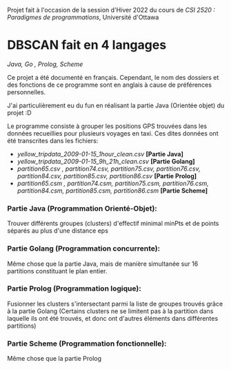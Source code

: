 Projet fait à l'occasion de la session d'Hiver 2022 du cours de *CSI 2520 : Paradigmes de programmations*, Université d'Ottawa

# DBSCAN fait en 4 langages 
*Java, Go , Prolog, Scheme*

Ce projet a été documenté en français. 
Cependant, le nom des dossiers et des fonctions de ce programme sont en anglais à cause de préférences personnelles.

J'ai particulièrement eu du fun en réalisant la partie Java (Orientée objet) du projet :D

Le programme consiste à grouper les positions GPS trouvées dans les données recueillies pour plusieurs voyages en taxi.
Ces dites données ont été transcrites dans les fichiers:
- *yellow_tripdata_2009-01-15_1hour_clean.csv*   **[Partie Java]**
- *yellow_tripdata_2009-01-15_9h_21h_clean.csv*  **[Partie Golang]**
- *partition65.csv , partition74.csv, partition75.csv, partition76.csv, partition84.csv, partition85.csv, partition86.csv*  **[Partie Prolog]**
- *partition65.csm , partition74.csm, partition75.csm, partition76.csm, partition84.csm, partition85.csm, partition86.csm*  **[Partie Scheme]**



### Partie Java (Programmation Orienté-Objet): 
Trouver différents groupes (clusters) d'effectif minimal minPts et de points séparés au plus d'une distance eps 

### Partie Golang (Programmation concurrente): 
Même chose que la partie Java, mais de manière simultanée sur 16 partitions constituant le plan entier.

### Partie Prolog (Programmation logique): 
Fusionner les clusters s'intersectant parmi la liste de groupes trouvés grâce à la partie Golang (Certains clusters ne se limitent pas à la partition dans laquelle ils ont été trouvés, et donc ont d'autres éléments dans différentes partitions)

### Partie Scheme (Programmation fonctionnelle): 
Même chose que la partie Prolog
